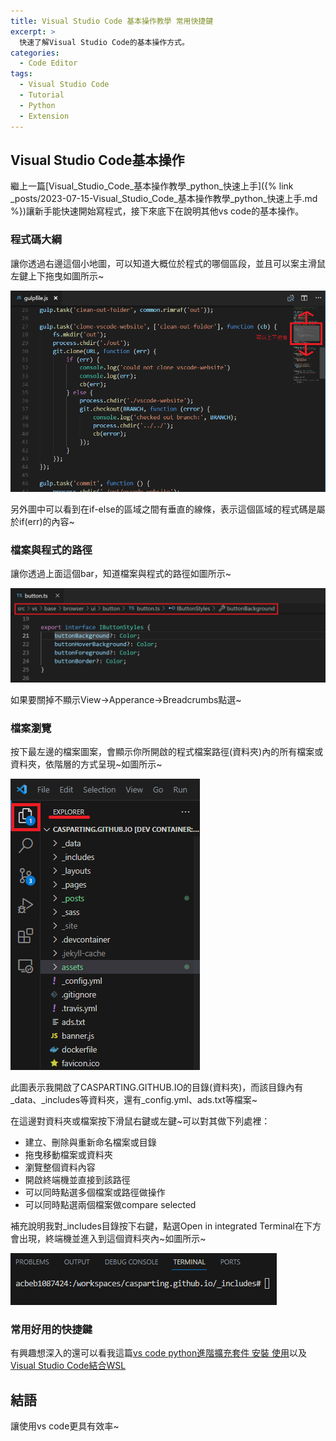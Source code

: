 ```yaml
---
title: Visual Studio Code 基本操作教學 常用快捷鍵
excerpt: >
  快速了解Visual Studio Code的基本操作方式。
categories:
  - Code Editor
tags:
  - Visual Studio Code
  - Tutorial
  - Python
  - Extension
---
```

## Visual Studio Code基本操作
繼上一篇[Visual_Studio_Code_基本操作教學_python_快速上手]({% link _posts/2023-07-15-Visual_Studio_Code_基本操作教學_python_快速上手.md %})讓新手能快速開始寫程式，接下來底下在說明其他vs code的基本操作。

### 程式碼大綱
讓你透過右邊這個小地圖，可以知道大概位於程式的哪個區段，並且可以案主滑鼠左鍵上下拖曳如圖所示~

![minimap](/assets/images/minimap.png)

另外圖中可以看到在if-else的區域之間有垂直的線條，表示這個區域的程式碼是屬於if(err)的內容~

### 檔案與程式的路徑
讓你透過上面這個bar，知道檔案與程式的路徑如圖所示~

![breadcrumbs](/assets/images/breadcrumbs.png)

如果要關掉不顯示View->Apperance->Breadcrumbs點選~

### 檔案瀏覽
按下最左邊的檔案圖案，會顯示你所開啟的程式檔案路徑(資料夾)內的所有檔案或資料夾，依階層的方式呈現~如圖所示~

![explorer](/assets/images/explorer.png)

此圖表示我開啟了CASPARTING.GITHUB.IO的目錄(資料夾)，而該目錄內有_data、_includes等資料夾，還有_config.yml、ads.txt等檔案~

在這邊對資料夾或檔案按下滑鼠右鍵或左鍵~可以對其做下列處裡：
* 建立、刪除與重新命名檔案或目錄
* 拖曳移動檔案或資料夾
* 瀏覽整個資料內容
* 開啟終端機並直接到該路徑
* 可以同時點選多個檔案或路徑做操作
* 可以同時點選兩個檔案做compare selected

補充說明我對_includes目錄按下右鍵，點選Open in integrated Terminal在下方會出現，終端機並進入到這個資料夾內~如圖所示~

![open_intergrated_terminal](/assets/images/open_intergrated_terminal.png)

### 常用好用的快捷鍵


有興趣想深入的還可以看我這篇[vs code python進階擴充套件 安裝 使用](./2023-07-16-Visual%20Studio%20Code%20python%20進階擴充套件%20安裝%20使用%20介紹.md)以及[Visual Studio Code結合WSL](./2023-06-17-VScode%20+%20Remote%20Wsl%20+%20Docker%20的使用.md)

## 結語
讓使用vs code更具有效率~